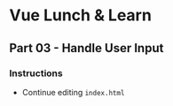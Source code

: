 # Vue Lunch & Learn

## Part 03 - Handle User Input

### Instructions

* Continue editing `index.html`
